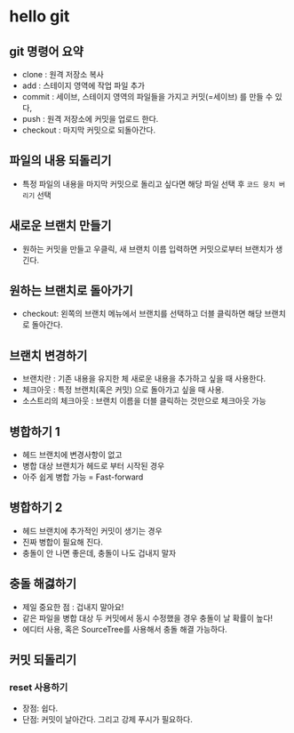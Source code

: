 # hello git

## git 명령어 요약

- clone : 원격 저장소 복사
- add : 스테이지 영역에 작업 파일 추가
- commit : 세이브, 스테이지 영역의 파일들을 가지고 커밋(=세이브) 를 만들 수 있다,
- push : 원격 저장소에 커밋을 업로드 한다.
- checkout : 마지막 커밋으로 되돌아간다.

## 파일의 내용 되돌리기

- 특정 파일의 내용을 마지막 커밋으로 돌리고 싶다면 해당 파일 선택 후 `코드 뭉치 버리기` 선택

## 새로운 브랜치 만들기 

- 원하는 커밋을 만들고 우클릭, 새 브랜치 이름 입력하면 커밋으로부터 브랜치가 생긴다.

## 원하는 브랜치로 돌아가기

- checkout: 왼쪽의 브랜치 메뉴에서 브랜치를 선택하고 더블 클릭하면 해당 브랜치로 돌아간다.

## 브랜치 변경하기

- 브랜치란 : 기존 내용을 유지한 체 새로운 내용을 추가하고 싶을 때 사용한다.
- 체크아웃 : 특정 브랜치(혹은 커밋) 으로 돌아가고 싶을 때 사용.
- 소스트리의 체크아웃 : 브랜치 이름을 더블 클릭하는 것만으로 체크아웃 가능

## 병합하기 1

- 헤드 브랜치에 변경사항이 없고
- 병합 대상 브랜치가 헤드로 부터 시작된 경우
- 아주 쉽게 병합 가능 = Fast-forward

## 병합하기 2

- 헤드 브랜치에 추가적인 커밋이 생기는 경우
- 진짜 병합이 필요해 진다.
- 충돌이 안 나면 좋은데, 충돌이 나도 겁내지 말자


## 충돌 해겷하기

 - 제일 중요한 점 : 겁내지 말아요!
 - 같은 파일을 병합 대상 두 커밋에서 동시 수정했을 경우 충돌이 날 확률이 높다!
 - 에디터 사용, 혹은 SourceTree를 사용해서 충돌 해결 가능하다.

 
## 커밋 되돌리기

### reset 사용하기

 - 장점: 쉽다.
 - 단점: 커밋이 날아간다. 그리고 강제 푸시가 필요하다.